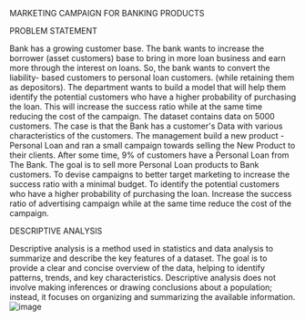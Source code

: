 MARKETING CAMPAIGN FOR BANKING PRODUCTS

PROBLEM STATEMENT

Bank has a growing customer base. The bank wants to increase the borrower (asset customers) base to bring in more loan business and earn more through the interest on loans. So, the bank wants to convert the liability- based customers to personal loan customers. (while retaining them as depositors). The department wants to build a model that will help them identify the potential customers who have a higher probability of purchasing the loan. This will increase the success ratio while at the same time reducing the cost of the campaign. The dataset contains data on 5000 customers.
The case is that the Bank has a customer's Data with various characteristics of the customers. The management build a new product - Personal Loan and ran a small campaign towards selling the New Product to their clients. After some time, 9% of customers have a Personal Loan from The Bank.
The goal is to sell more Personal Loan products to Bank customers. To devise campaigns to better target marketing to increase the success ratio with a minimal budget. To identify the potential customers who have a higher probability of purchasing the loan. Increase the success ratio of advertising campaign while at the same time reduce the cost of the campaign.

DESCRIPTIVE ANALYSIS

Descriptive analysis is a method used in statistics and data analysis to summarize and describe the key features of a dataset. The goal is to provide a clear and concise overview of the data, helping to identify patterns, trends, and key characteristics. Descriptive analysis does not involve making inferences or drawing conclusions about a population; instead, it focuses on organizing and summarizing the available information.
![image](https://github.com/Sooriyavela/Bank_Loan_Modeling/assets/144498455/0f774c04-ff8a-4932-87f3-11b837cddd1e)

